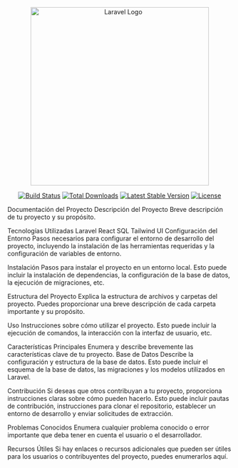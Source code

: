 <p align="center"><a href="https://laravel.com" target="_blank"><img src="https://raw.githubusercontent.com/laravel/art/master/logo-lockup/5%20SVG/2%20CMYK/1%20Full%20Color/laravel-logolockup-cmyk-red.svg" width="400" alt="Laravel Logo"></a></p>

<p align="center">
<a href="https://github.com/laravel/framework/actions"><img src="https://github.com/laravel/framework/workflows/tests/badge.svg" alt="Build Status"></a>
<a href="https://packagist.org/packages/laravel/framework"><img src="https://img.shields.io/packagist/dt/laravel/framework" alt="Total Downloads"></a>
<a href="https://packagist.org/packages/laravel/framework"><img src="https://img.shields.io/packagist/v/laravel/framework" alt="Latest Stable Version"></a>
<a href="https://packagist.org/packages/laravel/framework"><img src="https://img.shields.io/packagist/l/laravel/framework" alt="License"></a>
</p>

Documentación del Proyecto
Descripción del Proyecto
Breve descripción de tu proyecto y su propósito.

Tecnologías Utilizadas
Laravel
React
SQL
Tailwind UI
Configuración del Entorno
Pasos necesarios para configurar el entorno de desarrollo del proyecto, incluyendo la instalación de las herramientas requeridas y la configuración de variables de entorno.

Instalación
Pasos para instalar el proyecto en un entorno local. Esto puede incluir la instalación de dependencias, la configuración de la base de datos, la ejecución de migraciones, etc.

Estructura del Proyecto
Explica la estructura de archivos y carpetas del proyecto. Puedes proporcionar una breve descripción de cada carpeta importante y su propósito.

Uso
Instrucciones sobre cómo utilizar el proyecto. Esto puede incluir la ejecución de comandos, la interacción con la interfaz de usuario, etc.

Características Principales
Enumera y describe brevemente las características clave de tu proyecto.
Base de Datos
Describe la configuración y estructura de la base de datos. Esto puede incluir el esquema de la base de datos, las migraciones y los modelos utilizados en Laravel.

Contribución
Si deseas que otros contribuyan a tu proyecto, proporciona instrucciones claras sobre cómo pueden hacerlo. Esto puede incluir pautas de contribución, instrucciones para clonar el repositorio, establecer un entorno de desarrollo y enviar solicitudes de extracción.

Problemas Conocidos
Enumera cualquier problema conocido o error importante que deba tener en cuenta el usuario o el desarrollador.

Recursos Útiles
Si hay enlaces o recursos adicionales que pueden ser útiles para los usuarios o contribuyentes del proyecto, puedes enumerarlos aquí.
